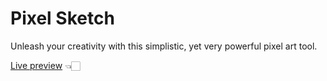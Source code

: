# Pixel Sketch
Unleash your creativity with this simplistic, yet very powerful pixel art tool.

[Live preview](djordjevicv.github.io/odin-etch-a-sketch/) 👈🏻

